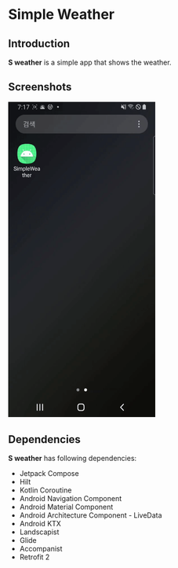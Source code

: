 # Simple Weather

## Introduction
**S weather** is a simple app that shows the weather.

## Screenshots
<img src="/imgs/screenshot.gif" width="300">

## Dependencies
**S weather** has following dependencies:
* Jetpack Compose
* Hilt
* Kotlin Coroutine
* Android Navigation Component
* Android Material Component
* Android Architecture Component - LiveData  
* Android KTX
* Landscapist
* Glide
* Accompanist
* Retrofit 2
